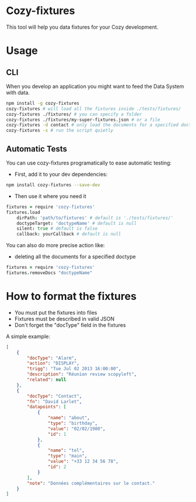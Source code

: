 # Cozy-fixtures
This tool will help you data fixtures for your Cozy development.

# Usage

## CLI
When you develop an application you might want to feed the Data System with data.

```bash
npm install -g cozy-fixtures
cozy-fixtures # will load all the fixtures inside ./tests/fixtures/
cozy-fixtures ./fixtures/ # you can specify a folder
cozy-fixtures ./fixtures/my-super-fixtures.json # or a file
cozy-fixtures -d contact # only load the documents for a specified doctype
cozy-fixtures -s # run the script quietly
```

## Automatic Tests
You can use cozy-fixtures programatically to ease automatic testing:

* First, add it to your dev dependencies:
```bash
npm install cozy-fixtures --save-dev
```
* Then use it where you need it
```coffeescript
fixtures = require 'cozy-fixtures'
fixtures.load
    dirPath: 'path/to/fixtures' # default is './tests/fixtures/'
    doctypeTarget: 'doctypeName' # default is null
    silent: true # default is false
    callback: yourCallback # default is null
```

You can also do more precise action like:

* deleting all the documents for a specified doctype
```coffeescript
fixtures = require 'cozy-fixtures'
fixtures.removeDocs "doctypeName"
```

# How to format the fixtures
* You must put the fixtures into files
* Fixtures must be described in valid JSON
* Don't forget the "docType" field in the fixtures

A simple example:
```json
[
    {
        "docType": "Alarm",
        "action": "DISPLAY",
        "trigg": "Tue Jul 02 2013 16:00:00",
        "description": "Réunion review scopyleft",
        "related": null
    },
    {
        "docType": "Contact",
        "fn": "David Larlet",
        "datapoints": [
            {
                "name": "about",
                "type": "birthday",
                "value": "02/02/1980",
                "id": 1
            },
            {
                "name": "tel",
                "type": "main",
                "value": "+33 12 34 56 78",
                "id": 2
            }
        ],
        "note": "Données complémentaires sur le contact."
    }
]
```